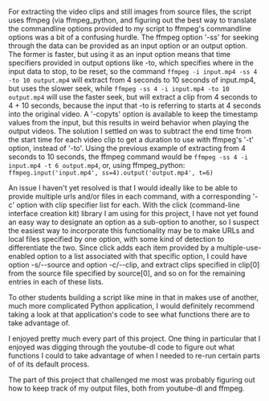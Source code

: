 For extracting the video clips and still images from source files, the script uses ffmpeg (via ffmpeg\_python, and figuring out the best way to translate the commandline options provided to my script to ffmpeg's commandline options was a bit of a confusing hurdle. The ffmpeg option '-ss' for seeking through the data can be provided as an input option or an output option. The former is faster, but using it as an input option means that time specifiers provided in output options like -to, which specifies where in the input data to stop, to be reset, so the command `ffmpeg -i input.mp4 -ss 4 -to 10 output.mp4` will extract from 4 seconds to 10 seconds of input.mp4, but uses the slower seek, while `ffmpeg -ss 4 -i input.mp4 -to 10 output.mp4` will use the faster seek, but will extract a clip from 4 seconds to 4 + 10 seconds, because the input that -to is referring to starts at 4 seconds into the original video. A '-copyts' option is available to keep the timestamp values from the input, but this results in weird behavior when playing the output videos. The solution I settled on was to subtract the end time from the start time for each video clip to get a duration to use with ffmpeg's '-t' option, instead of '-to'. Using the previous example of extracting from 4 seconds to 10 seconds, the ffmpeg command would be `ffmpeg -ss 4 -i input.mp4 -t 6 output.mp4`, or, using ffmpeg\_python: `ffmpeg.input('input.mp4', ss=4).output('output.mp4', t=6)`

An issue I haven't yet resolved is that I would ideally like to be able to provide multiple urls and/or files in each command, with a corresponding '-c' option with clip specifier list for each. With the click (command-line interface creation kit) library I am using for this project, I have not yet found an easy way to designate an option as a sub-option to another, so I suspect the easiest way to incorporate this functionality may be to make URLs and local files specified by one option, with some kind of detection to differentiate the two. Since click adds each item provided by a multiple-use-enabled option to a list associated with that specific option, I could have option -s/--source and option -c/--clip, and extract clips specified in clip[0] from the source file specified by source[0], and so on for the remaining entries in each of these lists.

To other students building a script like mine in that in makes use of another, much more complicated Python application, I would definitely recommend taking a look at that application's code to see what functions there are to take advantage of.

I enjoyed pretty much every part of this project. One thing in particular that I enjoyed was digging through the youtube-dl code to figure out what functions I could to take advantage of when I needed to re-run certain parts of of its default process.

The part of this project that challenged me most was probably figuring out how to keep track of my output files, both from youtube-dl and ffmpeg.
